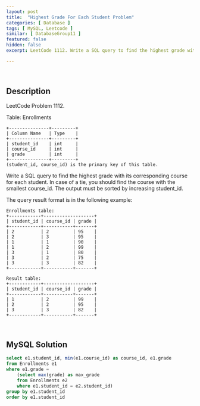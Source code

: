 ```yaml
---
layout: post
title:  "Highest Grade For Each Student Problem"
categories: [ Database ]
tags: [ MySQL, Leetcode ]
similar: [ DatabaseGroup11 ]
featured: false
hidden: false
excerpt: LeetCode 1112. Write a SQL query to find the highest grade with its corresponding course for each student. 

---
```


<br />

## Description

LeetCode Problem 1112. 

Table: Enrollments

```
+---------------+---------+
| Column Name   | Type    |
+---------------+---------+
| student_id    | int     |
| course_id     | int     |
| grade         | int     |
+---------------+---------+
(student_id, course_id) is the primary key of this table.
```

Write a SQL query to find the highest grade with its corresponding course for each student. In case of a tie, you should find the course with the smallest course_id. The output must be sorted by increasing student_id.

The query result format is in the following example:

```
Enrollments table:
+------------+-------------------+
| student_id | course_id | grade |
+------------+-----------+-------+
| 2          | 2         | 95    |
| 2          | 3         | 95    |
| 1          | 1         | 90    |
| 1          | 2         | 99    |
| 3          | 1         | 80    |
| 3          | 2         | 75    |
| 3          | 3         | 82    |
+------------+-----------+-------+

Result table:
+------------+-------------------+
| student_id | course_id | grade |
+------------+-----------+-------+
| 1          | 2         | 99    |
| 2          | 2         | 95    |
| 3          | 3         | 82    |
+------------+-----------+-------+
```

<br />

## MySQL Solution


```sql
select e1.student_id, min(e1.course_id) as course_id, e1.grade
from Enrollments e1
where e1.grade = 
    (select max(grade) as max_grade
    from Enrollments e2
    where e1.student_id = e2.student_id) 
group by e1.student_id
order by e1.student_id
```
